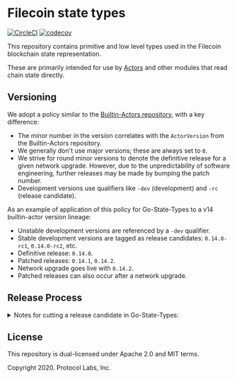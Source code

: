 # Filecoin state types
[![CircleCI](https://circleci.com/gh/filecoin-project/go-state-types.svg?style=svg)](https://circleci.com/gh/filecoin-project/go-state-types)
[![codecov](https://codecov.io/gh/filecoin-project/go-state-types/branch/master/graph/badge.svg)](https://codecov.io/gh/filecoin-project/go-state-types)

This repository contains primitive and low level types used in the Filecoin blockchain state representation.

These are primarily intended for use by [Actors](https://github.com/filecoin-project/specs-actors) and other
modules that read chain state directly.

## Versioning

We adopt a policy similar to the [Builtin-Actors repository](https://github.com/filecoin-project/builtin-actors?tab=readme-ov-file#versioning), with a key difference:

- The minor number in the version correlates with the `ActorVersion` from the Builtin-Actors repository.
- We generally don't use major versions; these are always set to `0`.
- We strive for round minor versions to denote the definitive release for a given network upgrade. However, due to the unpredictability of software engineering, further releases may be made by bumping the patch number.
- Development versions use qualifiers like `-dev` (development) and `-rc` (release candidate).

As an example of application of this policy for Go-State-Types to a v14 builtin-actor version lineage:

- Unstable development versions are referenced by a `-dev` qualifier.
- Stable development versions are tagged as release candidates: `0.14.0-rc1`, `0.14.0-rc2`, etc.
- Definitive release: `0.14.0`.
- Patched releases: `0.14.1`, `0.14.2`.
- Network upgrade goes live with `0.14.2`.
- Patched releases can also occur after a network upgrade.

## Release Process

<details>
  <summary>Notes for cutting a release candidate in Go-State-Types:</summary>

1. Go to [Go-State-Types Releases](https://github.com/filecoin-project/go-state-types/releases).
2. Click the "Draft a new release" button in the right corner.
3. In the "Choose a tag" dropdown, enter the desired version and click "Create new tag: vX.XX.X on publish".
4. Target the master branch.
5. Set the previous tag to compare against, the last stable release, and click the "Generate release notes" button.
6. Check the "Set as a pre-release" checkbox.
7. Click "Publish release" to create the release candidate.

</details>

## License
This repository is dual-licensed under Apache 2.0 and MIT terms.

Copyright 2020. Protocol Labs, Inc.
